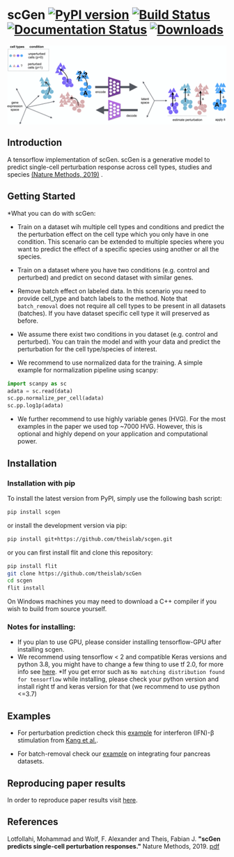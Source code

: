 # scGen [![PyPI version](https://badge.fury.io/py/scgen.svg)](https://badge.fury.io/py/scgen) [![Build Status](https://travis-ci.com/theislab/scGen.svg?branch=master)](https://travis-ci.com/theislab/scGen) [![Documentation Status](https://readthedocs.org/projects/scgen/badge/?version=latest)](https://scgen.readthedocs.io/en/latest/?badge=latest) [![Downloads](https://pepy.tech/badge/scgen)](https://pepy.tech/project/scgen)




<img align="center" src="./sketch/sketch.png?raw=true">

## Introduction
A tensorflow implementation of scGen. scGen is a generative model to predict single-cell perturbation response across cell types, studies and species
  [(Nature Methods, 2019)](https://www.nature.com/articles/s41592-019-0494-8) .

## Getting Started
*What you can do with scGen:

* Train on a dataset wih multiple cell types and conditions and predict the the perturbation effect on the cell type
which you only have in one condition. This scenario can be extended to multiple species where you want to predict
the effect of a specific species using another or all the species.

* Train on a dataset where you have two conditions (e.g. control and perturbed) and predict on second dataset
with similar genes.

* Remove batch effect on labeled data. In this scenario you need to provide cell_type and batch labels to
the method. Note that `batch_removal` does not require all cell types to be present in all datasets (batches). If
you have dataset specific cell type it will preserved as before.

* We assume there exist two conditions in you dataset (e.g. control and perturbed). You can train the model and with
your data and predict the perturbation for the cell type/species of interest. 

* We recommend to use normalized data for the training. A simple example for normalization pipeline using scanpy:

``` python
import scanpy as sc
adata = sc.read(data)
sc.pp.normalize_per_cell(adata)
sc.pp.log1p(adata)
```
* We further recommend to use highly variable genes (HVG). For the most examples in the paper we used top ~7000
HVG. However, this is optional and highly depend on your application and computational power.




## Installation

### Installation with pip
To install the latest version from PyPI, simply use the following bash script:
```bash
pip install scgen
```
or install the development version via pip: 
```bash
pip install git+https://github.com/theislab/scgen.git
```

or you can first install flit and clone this repository:
```bash
pip install flit
git clone https://github.com/theislab/scGen
cd scgen
flit install
```

On Windows machines you may need to download a C++ compiler if you wish to build from source yourself.
### Notes for installing:
* If you plan to use GPU, please consider installing tensorflow-GPU after installing scgen.
* We recommend using tensorflow < 2 and compatible Keras versions and python 3.8, you might have to change
a few thing to use tf 2.0, for more info see [here]([example]).
*If you get error such as `No matching distribution found for tensorflow` while installing, please check your python version and install right tf and keras version for that (we recommend to use python <=3.7) 
## Examples

* For perturbation prediction check this [example](https://nbviewer.jupyter.org/github/M0hammadL/scGen_notebooks/blob/master/notebooks/scgen_kang.ipynb)
 for interferon (IFN)-β stimulation from [Kang et al.](https://www.nature.com/articles/nbt.4042).

* For batch-removal check our [example](https://nbviewer.jupyter.org/github/M0hammadL/scGen_notebooks/blob/master/notebooks/scgen_batch_removal.ipynb) on integrating four pancreas datasets.

## Reproducing paper results
In order to reproduce paper results visit [here](https://github.com/M0hammadL/scGen_reproducibility).

## References

Lotfollahi, Mohammad and Wolf, F. Alexander and Theis, Fabian J.
**"scGen predicts single-cell perturbation responses."**
Nature Methods, 2019. [pdf](https://rdcu.be/bMlbD)
